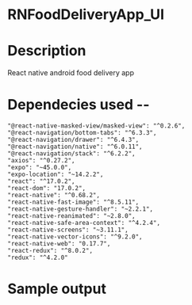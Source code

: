 # RNFoodDeliveryApp_UI
# Description


React native android food delivery app


# Dependecies used -- 

  
    "@react-native-masked-view/masked-view": "^0.2.6",
    "@react-navigation/bottom-tabs": "^6.3.3",
    "@react-navigation/drawer": "^6.4.3",
    "@react-navigation/native": "^6.0.11",
    "@react-navigation/stack": "^6.2.2",
    "axios": "^0.27.2",
    "expo": "~45.0.0",
    "expo-location": "~14.2.2",
    "react": "^17.0.2",
    "react-dom": "17.0.2",
    "react-native": "^0.68.2",
    "react-native-fast-image": "^8.5.11",
    "react-native-gesture-handler": "~2.2.1",
    "react-native-reanimated": "~2.8.0",
    "react-native-safe-area-context": "^4.2.4",
    "react-native-screens": "~3.11.1",
    "react-native-vector-icons": "^9.2.0",
    "react-native-web": "0.17.7",
    "react-redux": "^8.0.2",
    "redux": "^4.2.0"


# Sample output 
